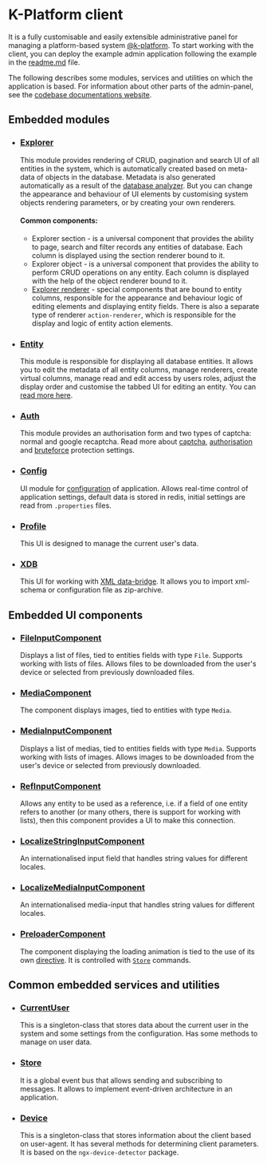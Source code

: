 # K-Platform client

It is a fully customisable and easily extensible administrative panel for managing a platform-based system [@k-platform](https://github.com/alexander-kiriliuk/k-platform-core). To start working with the client, you can deploy the example admin application following the example in the [readme.md](https://raw.githubusercontent.com/alexander-kiriliuk/k-platform-client/master/README.md) file.

The following describes some modules, services and utilities on which the application is based. For information about other parts of the admin-panel, see the [codebase documentations website](https://alexander-kiriliuk.github.io/k-platform-client).

## Embedded modules

- ### [Explorer](https://github.com/alexander-kiriliuk/k-platform-client/tree/master/lib/src/components/explorer)

  This module provides rendering of CRUD, pagination and search UI of all entities in the system, which is automatically created based on meta-data of objects in the database. Metadata is also generated automatically as a result of the [database analyzer](https://github.com/alexander-kiriliuk/k-platform-core/tree/master/lib/common/explorer). But you can change the appearance and behaviour of UI elements by customising system objects rendering parameters, or by creating your own renderers. 
    
  #### Common components:
  - Explorer section - is a universal component that provides the ability to page, search and filter records any entities of database. Each column is displayed using the section renderer bound to it.
  - Explorer object - is a universal component that provides the ability to perform CRUD operations on any entity. Each column is displayed with the help of the object renderer bound to it.
  - [Explorer renderer](https://github.com/alexander-kiriliuk/k-platform-client/tree/master/guide/explorer/explorer-renderer.md) - special components that are bound to entity columns, responsible for the appearance and behaviour logic of editing elements and displaying entity fields. There is also a separate type of renderer `action-renderer`, which is responsible for the display and logic of entity action elements.

- ### [Entity](https://github.com/alexander-kiriliuk/k-platform-client/tree/master/lib/src/components/entity)

  This module is responsible for displaying all database entities. It allows you to edit the metadata of all entity columns, manage renderers, create virtual columns, manage read and edit access by users roles, adjust the display order and customise the tabbed UI for editing an entity. You can [read more here](https://github.com/alexander-kiriliuk/k-platform-client/tree/master/guide/entity/entity.md).

- ### [Auth](https://github.com/alexander-kiriliuk/k-platform-client/tree/master/lib/src/components/auth)
  This module provides an authorisation form and two types of captcha: normal and google recaptcha. Read more about [captcha](https://alexander-kiriliuk.github.io/k-platform-core/additional-documentation/properties/captcha.properties.html), [authorisation](https://alexander-kiriliuk.github.io/k-platform-core/additional-documentation/properties/auth.properties.html) and [bruteforce](https://alexander-kiriliuk.github.io/k-platform-core/additional-documentation/properties/bruteforce.properties.html) protection settings.

- ### [Config](https://github.com/alexander-kiriliuk/k-platform-client/tree/master/lib/src/components/config)
  UI module for [configuration](https://github.com/alexander-kiriliuk/k-platform-core/blob/master/guide/config.md) of application. Allows real-time control of application settings, default data is stored in redis, initial settings are read from `.properties` files.

- ### [Profile](https://github.com/alexander-kiriliuk/k-platform-client/tree/master/lib/src/components/profile)
  This UI is designed to manage the current user's data.

- ### [XDB](https://github.com/alexander-kiriliuk/k-platform-client/tree/master/lib/src/components/xdb)
  This UI for working with [XML data-bridge](https://github.com/alexander-kiriliuk/k-platform-core/blob/master/guide/xml-data-bridge.md). It allows you to import xml-schema or configuration file as zip-archive.

## Embedded UI components

- ### [FileInputComponent](https://github.com/alexander-kiriliuk/k-platform-client/tree/master/lib/src/modules/file)
  Displays a list of files, tied to entities fields with type `File`. Supports working with lists of files. Allows files to be downloaded from the user's device or selected from previously downloaded files.

- ### [MediaComponent](https://github.com/alexander-kiriliuk/k-platform-client/tree/master/lib/src/modules/media)
  The component displays images, tied to entities with type `Media`.

- ### [MediaInputComponent](https://github.com/alexander-kiriliuk/k-platform-client/tree/master/lib/src/modules/media/src/input)
  Displays a list of medias, tied to entities fields with type `Media`. Supports working with lists of images. Allows images to be downloaded from the user's device or selected from previously downloaded.

- ### [RefInputComponent](https://github.com/alexander-kiriliuk/k-platform-client/tree/master/lib/src/modules/ref-input)
  Allows any entity to be used as a reference, i.e. if a field of one entity refers to another (or many others, there is support for working with lists), then this component provides a UI to make this connection.

- ### [LocalizeStringInputComponent](https://github.com/alexander-kiriliuk/k-platform-client/tree/master/lib/src/modules/locale/src/string-input)
  An internationalised input field that handles string values for different locales.

- ### [LocalizeMediaInputComponent](https://github.com/alexander-kiriliuk/k-platform-client/tree/master/lib/src/modules/locale/src/media-input)
  An internationalised media-input that handles string values for different locales.

- ### [PreloaderComponent](https://github.com/alexander-kiriliuk/k-platform-client/tree/master/lib/src/modules/preloader)
  The component displaying the loading animation is tied to the use of its own [directive](https://github.com/alexander-kiriliuk/k-platform-client/tree/master/lib/src/modules/preloader/src/preloader.directive.ts). It is controlled with [`Store`](https://github.com/alexander-kiriliuk/k-platform-client/tree/master/lib/src/modules/store) commands.

## Common embedded services and utilities

- ### [CurrentUser](https://github.com/alexander-kiriliuk/k-platform-client/tree/master/lib/src/global/service/user/current-user.ts)
  This is a singleton-class that stores data about the current user in the system and some settings from the configuration. Has some methods to manage on user data.

- ### [Store](https://github.com/alexander-kiriliuk/k-platform-client/tree/master/lib/src/modules/store)
  It is a global event bus that allows sending and subscribing to messages. It allows to implement event-driven architecture in an application.

- ### [Device](https://github.com/alexander-kiriliuk/k-platform-client/tree/master/lib/src/modules/device)
  This is a singleton-class that stores information about the client based on user-agent. It has several methods for determining client parameters. It is based on the `ngx-device-detector` package.
